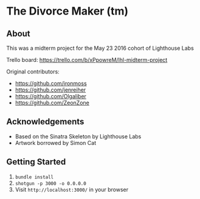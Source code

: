 The Divorce Maker (tm)
=====================

## About
This was a midterm project for the May 23 2016 cohort of Lighthouse Labs

Trello board: https://trello.com/b/xPpowreM/lhl-midterm-project

Original contributors:
* https://github.com/ironmoss
* https://github.com/jenreiher
* https://github.com/Olgaliber
* https://github.com/ZeonZone

## Acknowledgements

* Based on the Sinatra Skeleton by Lighthouse Labs
* Artwork borrowed by Simon Cat 

## Getting Started

1. `bundle install`
2. `shotgun -p 3000 -o 0.0.0.0`
3. Visit `http://localhost:3000/` in your browser

